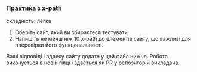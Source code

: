 ### Практика з x-path
складність: легка

1. Оберіть сайт, який ви збираєтеся тестувати
2. Напишіть не менш ніж 10 x-path до елементів сайту, що важливі для пперевірки його функцональності.

Ваші відповіді і адресу сайту додате у цей файл нижче.
Робота виконується в новій гілці і здається як PR у репозиторій викладача.
